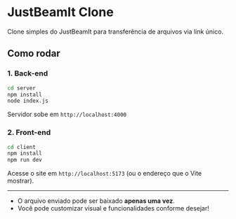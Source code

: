 # JustBeamIt Clone

Clone simples do JustBeamIt para transferência de arquivos via link único.

## Como rodar

### 1. Back-end

```bash
cd server
npm install
node index.js
```

Servidor sobe em `http://localhost:4000`

### 2. Front-end

```bash
cd client
npm install
npm run dev
```

Acesse o site em `http://localhost:5173` (ou o endereço que o Vite mostrar).

---

- O arquivo enviado pode ser baixado **apenas uma vez**.
- Você pode customizar visual e funcionalidades conforme desejar!
